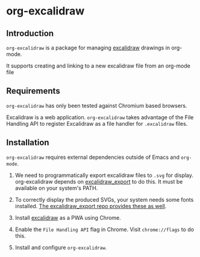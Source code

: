# org-excalidraw

## Introduction

`org-excalidraw` is a package for managing [excalidraw](https://www.excalidraw.com) drawings in org-mode.

It supports creating and linking to a new excalidraw file from an org-mode file


## Requirements

`org-excalidraw` has only been tested against Chromium based browsers.

Excalidraw is a web application. `org-excalidraw` takes advantage of the File Handling API to register Excalidraw as a file handler for `.excalidraw` files.


## Installation

`org-excalidraw` requires external dependencies outside of Emacs and `org-mode`.

1. We need to programmatically export excalidraw files to `.svg` for display.
org-excalidraw depends on [excalidraw_export](https://github.com/Timmmm/excalidraw_export) to do this. It must be available on your system's PATH.

2. To correctly display the produced SVGs, your system needs some fonts installed. 
[The excalidraw_export repo provides these as well](https://github.com/Timmmm/excalidraw_export/tree/master/src).

3. Install [excalidraw](https://www.excalidraw.com) as a PWA using Chrome.

4. Enable the `File Handling API` flag in Chrome. Visit `chrome://flags` to do this.

5. Install and configure `org-excalidraw`.
